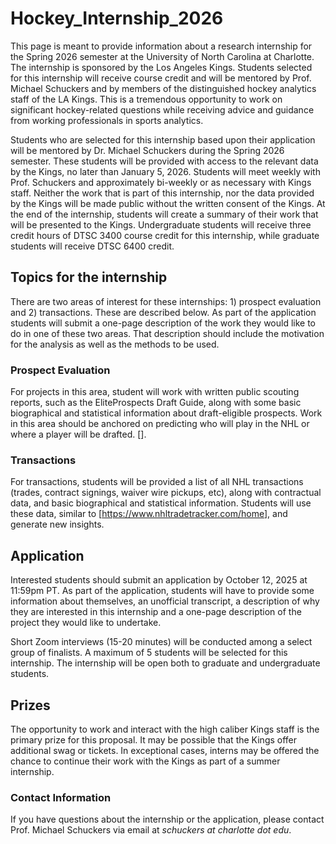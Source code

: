 ﻿# Hockey_Internship_2026

This page is meant to provide information about a research internship for the Spring 2026 semester at the University of North Carolina at Charlotte.  The internship is sponsored by the Los Angeles Kings.  Students selected for this internship will receive course credit and will be mentored by Prof. Michael Schuckers and by members of the distinguished hockey analytics staff of the LA Kings.  This is a tremendous opportunity to work on significant hockey-related questions while receiving advice and guidance from working professionals in sports analytics.  

Students who are selected for this internship based upon their application will be mentored by Dr. Michael Schuckers during the Spring 2026 semester.  These students will be provided with access to the relevant data by the Kings, no later than January 5, 2026. Students will meet weekly with Prof. Schuckers and approximately bi-weekly or as necessary with Kings staff.  Neither the work that is part of this internship, nor the data provided by the Kings will be made public without the written consent of the Kings.  At the end of the internship, students will create a summary of their work that will be presented to the Kings.  Undergraduate students will receive three credit hours of DTSC 3400 course credit for this internship, while graduate students will receive DTSC 6400 credit.  

## Topics for the internship
There are two areas of interest for these internships: 1) prospect evaluation and 2) transactions.  These are described below.  As part of the application students will submit a one-page description of the work they would like to do in one of these two areas.  That description should include the motivation for the analysis as well as the methods to be used.  

### Prospect Evaluation
For projects in this area, student will work with written public scouting reports, such as the EliteProspects Draft Guide, along with some basic biographical and statistical information about draft-eligible prospects. Work in this area should be anchored on predicting who will play in the NHL or where a player will be drafted.  [<Provide Link to Example Data>].  

### Transactions
For transactions, students will be provided a list of all NHL transactions (trades, contract signings, waiver wire pickups, etc), along with contractual data, and basic biographical and statistical information.  Students will use these data, similar to [<https://www.nhltradetracker.com/home>], and generate new insights. 

## Application

Interested students should submit an application by October 12, 2025 at 11:59pm PT.  As part of the application, students will have to provide some information about themselves, an unofficial transcript, a description of why they are interested in this internship and a one-page description of the project they would like to undertake.  


Short Zoom interviews (15-20 minutes) will be conducted among a select group of finalists.  A maximum of 5 students will be selected for this internship.   The internship will be open both to graduate and undergraduate students.


## Prizes
The opportunity to work and interact with the high caliber Kings staff is the primary prize for this proposal.  It may be possible that the Kings offer additional swag or tickets.  In exceptional cases, interns may be offered the chance to continue their work with the Kings as part of a summer internship.  


### Contact Information
If you have questions about the internship or the application, please contact Prof. Michael Schuckers via email at *schuckers at charlotte dot edu*.

 
